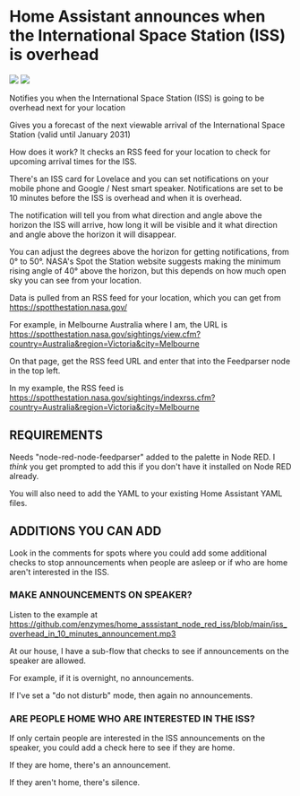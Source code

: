 # Home Assistant announces when the International Space Station (ISS) is overhead

<img src="https://github.com/enzymes/home_asssistant_node_red_iss/blob/main/iss_overhead_in_10_minutes_notification.jpg">

<img src="https://github.com/enzymes/home_asssistant_node_red_iss/blob/main/iss_overhead_now_notification.jpg">

Notifies you when the International Space Station (ISS) is going to be overhead next for your location

Gives you a forecast of the next viewable arrival of the International Space Station (valid until January 2031)

How does it work? It checks an RSS feed for your location to check for upcoming arrival times for the ISS.

There's an ISS card for Lovelace and you can
set notifications on your mobile phone and
Google / Nest smart speaker. Notifications are set  to be 10 minutes before the ISS is overhead and when it is overhead. 

The notification will tell you from what direction and angle above the horizon the ISS will arrive, how long it will be visible and it what direction and angle above the horizon it will disappear.

You can adjust the degrees above the horizon for getting notifications, from 0° to 50°. NASA's Spot the Station website suggests making the minimum rising angle of 40° above the horizon, but this depends on how much open sky you can see from your location.

Data is pulled from an RSS feed for your location, which you can get from https://spotthestation.nasa.gov/

For example, in Melbourne Australia where I am, the URL is https://spotthestation.nasa.gov/sightings/view.cfm?country=Australia&region=Victoria&city=Melbourne 

On that page, get the RSS feed URL and enter that into the Feedparser node in the top left.

In my example, the RSS feed is https://spotthestation.nasa.gov/sightings/indexrss.cfm?country=Australia&region=Victoria&city=Melbourne

## REQUIREMENTS

Needs "node-red-node-feedparser" added to the palette in Node RED. I _think_ you get prompted to add this if you don't have it installed on Node RED already.

You will also need to add the YAML to your existing Home Assistant YAML files.

## ADDITIONS YOU CAN ADD


Look in the comments for spots where you could
add some additional checks to stop announcements when people are asleep or if who are home aren't interested in the ISS.


### MAKE ANNOUNCEMENTS ON SPEAKER?

Listen to the example at https://github.com/enzymes/home_asssistant_node_red_iss/blob/main/iss_overhead_in_10_minutes_announcement.mp3

At our house, I have a sub-flow that checks to see if announcements on the speaker are allowed.

For example, if it is overnight, no announcements.

If I've set a "do not disturb" mode, then again no announcements.

### ARE PEOPLE HOME WHO ARE INTERESTED IN THE ISS?

If only certain people are interested in the ISS announcements on the speaker, you could add a check here to see if they are home. 

If they are home, there's an announcement.

If they aren't home, there's silence.

